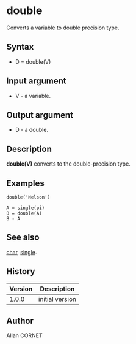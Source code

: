 

# double

Converts a variable to double precision type.

## Syntax

- D = double(V)

## Input argument

 - V - a variable.

## Output argument

 - D - a double.

## Description


  <p><b>double(V)</b> converts to the double-precision type.</p>


## Examples

```Nelson
double('Nelson')
```
```Nelson
A = single(pi)
B = double(A)
B - A
```

## See also

[char](../string/char.md), [single](../single/single.md).
## History

|Version|Description|
|------|------|
|1.0.0|initial version|


## Author

Allan CORNET



